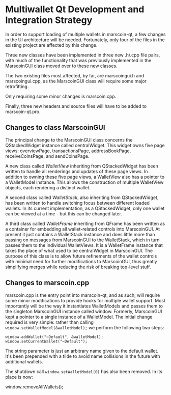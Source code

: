 Multiwallet Qt Development and Integration Strategy
===================================================

In order to support loading of multiple wallets in marscoin-qt, a few changes in the UI architecture will be needed.
Fortunately, only four of the files in the existing project are affected by this change.

Three new classes have been implemented in three new .h/.cpp file pairs, with much of the functionality that was previously
implemented in the MarscoinGUI class moved over to these new classes.

The two existing files most affected, by far, are marscoingui.h and marscoingui.cpp, as the MarscoinGUI class will require
some major retrofitting.

Only requiring some minor changes is marscoin.cpp.

Finally, three new headers and source files will have to be added to marscoin-qt.pro.

Changes to class MarscoinGUI
---------------------------
The principal change to the MarscoinGUI class concerns the QStackedWidget instance called centralWidget.
This widget owns five page views: overviewPage, transactionsPage, addressBookPage, receiveCoinsPage, and sendCoinsPage.

A new class called *WalletView* inheriting from QStackedWidget has been written to handle all renderings and updates of
these page views. In addition to owning these five page views, a WalletView also has a pointer to a WalletModel instance.
This allows the construction of multiple WalletView objects, each rendering a distinct wallet.

A second class called *WalletStack*, also inheriting from QStackedWidget, has been written to handle switching focus between
different loaded wallets. In its current implementation, as a QStackedWidget, only one wallet can be viewed at a time -
but this can be changed later.

A third class called *WalletFrame* inheriting from QFrame has been written as a container for embedding all wallet-related
controls into MarscoinGUI. At present it just contains a WalletStack instance and does little more than passing on messages
from MarscoinGUI to the WalletStack, which in turn passes them to the individual WalletViews. It is a WalletFrame instance
that takes the place of what used to be centralWidget in MarscoinGUI. The purpose of this class is to allow future
refinements of the wallet controls with minimal need for further modifications to MarscoinGUI, thus greatly simplifying
merges while reducing the risk of breaking top-level stuff.

Changes to marscoin.cpp
----------------------
marscoin.cpp is the entry point into marscoin-qt, and as such, will require some minor modifications to provide hooks for
multiple wallet support. Most importantly will be the way it instantiates WalletModels and passes them to the
singleton MarscoinGUI instance called window. Formerly, MarscoinGUI kept a pointer to a single instance of a WalletModel.
The initial change required is very simple: rather than calling `window.setWalletModel(&walletModel);` we perform the
following two steps:

	window.addWallet("~Default", &walletModel);
	window.setCurrentWallet("~Default");

The string parameter is just an arbitrary name given to the default wallet. It's been prepended with a tilde to avoid name collisions in the future with additional wallets.

The shutdown call `window.setWalletModel(0)` has also been removed. In its place is now:

window.removeAllWallets();
